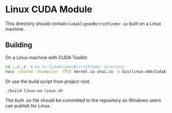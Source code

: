 # Linux CUDA Module

This directory should contain `CudaAlignedBitrotFinder.so` built on a Linux machine.

## Building

On a Linux machine with CUDA Toolkit:

```bash
cd ../../  # Go to CudaAlignedBitrotFinder directory
nvcc -shared -Xcompiler -fPIC kernel.cu sha1.cu -o bin/linux-x64/CudaAlignedBitrotFinder.so
```

Or use the build script from project root:
```bash
./build-linux-on-linux.sh
```

The built .so file should be committed to the repository so Windows users can publish for Linux.